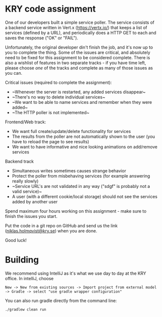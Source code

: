 # KRY code assignment

One of our developers built a simple service poller.
The service consists of a backend service written in Vert.x (https://vertx.io/) that keeps a list of services (defined by a URL), and periodically does a HTTP GET to each and saves the response ("OK" or "FAIL").

Unfortunately, the original developer din't finish the job, and it's now up to you to complete the thing.
Some of the issues are critical, and absolutely need to be fixed for this assignment to be considered complete.
There is also a wishlist of features in two separate tracks - if you have time left, please choose *one* of the tracks and complete as many of those issues as you can.

Critical issues (required to complete the assignment):

- ~Whenever the server is restarted, any added services disappear~
- ~There's no way to delete individual services~
- ~We want to be able to name services and remember when they were added~
- ~The HTTP poller is not implemented~

Frontend/Web track:
- We want full create/update/delete functionality for services
- The results from the poller are not automatically shown to the user (you have to reload the page to see results)
- We want to have informative and nice looking animations on add/remove services

Backend track
- Simultaneous writes sometimes causes strange behavior
- Protect the poller from misbehaving services (for example answering really slowly)
- ~Service URL's are not validated in any way ("sdgf" is probably not a valid service)~
- A user (with a different cookie/local storage) should not see the services added by another user

Spend maximum four hours working on this assignment - make sure to finish the issues you start.

Put the code in a git repo on GitHub and send us the link (niklas.holmqvist@kry.se) when you are done.

Good luck!

# Building
We recommend using IntelliJ as it's what we use day to day at the KRY office.
In intelliJ, choose
```
New -> New from existing sources -> Import project from external model -> Gradle -> select "use gradle wrapper configuration"
```

You can also run gradle directly from the command line:
```
./gradlew clean run
```
